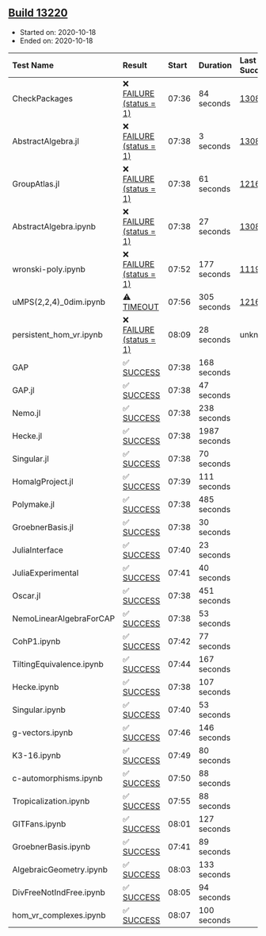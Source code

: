 ## [Build 13220](https://oscarci.mathematik.uni-kl.de/job/oscar/13220/)

* Started on: 2020-10-18
* Ended on: 2020-10-18

| Test Name    | Result | Start | Duration | Last Success | First Failure |
|:-------------|:-------|:------|:---------|:-------------|:--------------|
| CheckPackages | ❌ [FAILURE (status = 1)](https://oscarci.mathematik.uni-kl.de/job/oscar/13220/artifact/logs/build-13220/CheckPackages.log) | 07:36 | 84 seconds | [13085](https://oscarci.mathematik.uni-kl.de/job/oscar/13085/) | [13086](https://oscarci.mathematik.uni-kl.de/job/oscar/13086/) |
| AbstractAlgebra.jl | ❌ [FAILURE (status = 1)](https://oscarci.mathematik.uni-kl.de/job/oscar/13220/artifact/logs/build-13220/AbstractAlgebra.jl.log) | 07:38 | 3 seconds | [13085](https://oscarci.mathematik.uni-kl.de/job/oscar/13085/) | [13086](https://oscarci.mathematik.uni-kl.de/job/oscar/13086/) |
| GroupAtlas.jl | ❌ [FAILURE (status = 1)](https://oscarci.mathematik.uni-kl.de/job/oscar/13220/artifact/logs/build-13220/GroupAtlas.jl.log) | 07:38 | 61 seconds | [12167](https://oscarci.mathematik.uni-kl.de/job/oscar/12167/) | [12168](https://oscarci.mathematik.uni-kl.de/job/oscar/12168/) |
| AbstractAlgebra.ipynb | ❌ [FAILURE (status = 1)](https://oscarci.mathematik.uni-kl.de/job/oscar/13220/artifact/logs/build-13220/AbstractAlgebra.ipynb.log) | 07:38 | 27 seconds | [13085](https://oscarci.mathematik.uni-kl.de/job/oscar/13085/) | [13086](https://oscarci.mathematik.uni-kl.de/job/oscar/13086/) |
| wronski-poly.ipynb | ❌ [FAILURE (status = 1)](https://oscarci.mathematik.uni-kl.de/job/oscar/13220/artifact/logs/build-13220/wronski-poly.ipynb.log) | 07:52 | 177 seconds | [11192](https://oscarci.mathematik.uni-kl.de/job/oscar/11192/) | [11193](https://oscarci.mathematik.uni-kl.de/job/oscar/11193/) |
| uMPS(2,2,4)_0dim.ipynb | ⚠ [TIMEOUT](https://oscarci.mathematik.uni-kl.de/job/oscar/13220/artifact/logs/build-13220/uMPS-2-2-4-_0dim.ipynb.log) | 07:56 | 305 seconds | [12167](https://oscarci.mathematik.uni-kl.de/job/oscar/12167/) | [12168](https://oscarci.mathematik.uni-kl.de/job/oscar/12168/) |
| persistent_hom_vr.ipynb | ❌ [FAILURE (status = 1)](https://oscarci.mathematik.uni-kl.de/job/oscar/13220/artifact/logs/build-13220/persistent_hom_vr.ipynb.log) | 08:09 | 28 seconds | unknown | unknown |
| GAP | ✅ [SUCCESS](https://oscarci.mathematik.uni-kl.de/job/oscar/13220/artifact/logs/build-13220/GAP.log) | 07:38 | 168 seconds |  |  |
| GAP.jl | ✅ [SUCCESS](https://oscarci.mathematik.uni-kl.de/job/oscar/13220/artifact/logs/build-13220/GAP.jl.log) | 07:38 | 47 seconds |  |  |
| Nemo.jl | ✅ [SUCCESS](https://oscarci.mathematik.uni-kl.de/job/oscar/13220/artifact/logs/build-13220/Nemo.jl.log) | 07:38 | 238 seconds |  |  |
| Hecke.jl | ✅ [SUCCESS](https://oscarci.mathematik.uni-kl.de/job/oscar/13220/artifact/logs/build-13220/Hecke.jl.log) | 07:38 | 1987 seconds |  |  |
| Singular.jl | ✅ [SUCCESS](https://oscarci.mathematik.uni-kl.de/job/oscar/13220/artifact/logs/build-13220/Singular.jl.log) | 07:38 | 70 seconds |  |  |
| HomalgProject.jl | ✅ [SUCCESS](https://oscarci.mathematik.uni-kl.de/job/oscar/13220/artifact/logs/build-13220/HomalgProject.jl.log) | 07:39 | 111 seconds |  |  |
| Polymake.jl | ✅ [SUCCESS](https://oscarci.mathematik.uni-kl.de/job/oscar/13220/artifact/logs/build-13220/Polymake.jl.log) | 07:38 | 485 seconds |  |  |
| GroebnerBasis.jl | ✅ [SUCCESS](https://oscarci.mathematik.uni-kl.de/job/oscar/13220/artifact/logs/build-13220/GroebnerBasis.jl.log) | 07:38 | 30 seconds |  |  |
| JuliaInterface | ✅ [SUCCESS](https://oscarci.mathematik.uni-kl.de/job/oscar/13220/artifact/logs/build-13220/JuliaInterface.log) | 07:40 | 23 seconds |  |  |
| JuliaExperimental | ✅ [SUCCESS](https://oscarci.mathematik.uni-kl.de/job/oscar/13220/artifact/logs/build-13220/JuliaExperimental.log) | 07:41 | 40 seconds |  |  |
| Oscar.jl | ✅ [SUCCESS](https://oscarci.mathematik.uni-kl.de/job/oscar/13220/artifact/logs/build-13220/Oscar.jl.log) | 07:38 | 451 seconds |  |  |
| NemoLinearAlgebraForCAP | ✅ [SUCCESS](https://oscarci.mathematik.uni-kl.de/job/oscar/13220/artifact/logs/build-13220/NemoLinearAlgebraForCAP.log) | 07:38 | 53 seconds |  |  |
| CohP1.ipynb | ✅ [SUCCESS](https://oscarci.mathematik.uni-kl.de/job/oscar/13220/artifact/logs/build-13220/CohP1.ipynb.log) | 07:42 | 77 seconds |  |  |
| TiltingEquivalence.ipynb | ✅ [SUCCESS](https://oscarci.mathematik.uni-kl.de/job/oscar/13220/artifact/logs/build-13220/TiltingEquivalence.ipynb.log) | 07:44 | 167 seconds |  |  |
| Hecke.ipynb | ✅ [SUCCESS](https://oscarci.mathematik.uni-kl.de/job/oscar/13220/artifact/logs/build-13220/Hecke.ipynb.log) | 07:38 | 107 seconds |  |  |
| Singular.ipynb | ✅ [SUCCESS](https://oscarci.mathematik.uni-kl.de/job/oscar/13220/artifact/logs/build-13220/Singular.ipynb.log) | 07:40 | 53 seconds |  |  |
| g-vectors.ipynb | ✅ [SUCCESS](https://oscarci.mathematik.uni-kl.de/job/oscar/13220/artifact/logs/build-13220/g-vectors.ipynb.log) | 07:46 | 146 seconds |  |  |
| K3-16.ipynb | ✅ [SUCCESS](https://oscarci.mathematik.uni-kl.de/job/oscar/13220/artifact/logs/build-13220/K3-16.ipynb.log) | 07:49 | 80 seconds |  |  |
| c-automorphisms.ipynb | ✅ [SUCCESS](https://oscarci.mathematik.uni-kl.de/job/oscar/13220/artifact/logs/build-13220/c-automorphisms.ipynb.log) | 07:50 | 88 seconds |  |  |
| Tropicalization.ipynb | ✅ [SUCCESS](https://oscarci.mathematik.uni-kl.de/job/oscar/13220/artifact/logs/build-13220/Tropicalization.ipynb.log) | 07:55 | 88 seconds |  |  |
| GITFans.ipynb | ✅ [SUCCESS](https://oscarci.mathematik.uni-kl.de/job/oscar/13220/artifact/logs/build-13220/GITFans.ipynb.log) | 08:01 | 127 seconds |  |  |
| GroebnerBasis.ipynb | ✅ [SUCCESS](https://oscarci.mathematik.uni-kl.de/job/oscar/13220/artifact/logs/build-13220/GroebnerBasis.ipynb.log) | 07:41 | 89 seconds |  |  |
| AlgebraicGeometry.ipynb | ✅ [SUCCESS](https://oscarci.mathematik.uni-kl.de/job/oscar/13220/artifact/logs/build-13220/AlgebraicGeometry.ipynb.log) | 08:03 | 133 seconds |  |  |
| DivFreeNotIndFree.ipynb | ✅ [SUCCESS](https://oscarci.mathematik.uni-kl.de/job/oscar/13220/artifact/logs/build-13220/DivFreeNotIndFree.ipynb.log) | 08:05 | 94 seconds |  |  |
| hom_vr_complexes.ipynb | ✅ [SUCCESS](https://oscarci.mathematik.uni-kl.de/job/oscar/13220/artifact/logs/build-13220/hom_vr_complexes.ipynb.log) | 08:07 | 100 seconds |  |  |
